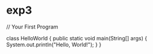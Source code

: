 # exp3
// Your First Program

class HelloWorld {
    public static void main(String[] args) {
        System.out.println("Hello, World!"); 
    }
}
